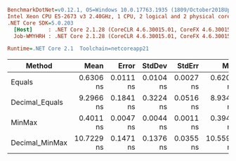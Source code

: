 ``` ini

BenchmarkDotNet=v0.12.1, OS=Windows 10.0.17763.1935 (1809/October2018Update/Redstone5), VM=Hyper-V
Intel Xeon CPU E5-2673 v3 2.40GHz, 1 CPU, 2 logical and 2 physical cores
.NET Core SDK=5.0.203
  [Host]     : .NET Core 2.1.28 (CoreCLR 4.6.30015.01, CoreFX 4.6.30015.01), X64 RyuJIT
  Job-WMYHRH : .NET Core 2.1.28 (CoreCLR 4.6.30015.01, CoreFX 4.6.30015.01), X64 RyuJIT

Runtime=.NET Core 2.1  Toolchain=netcoreapp21  

```
|         Method |       Mean |     Error |    StdDev |    StdErr |        Min |        Max |     Median | Ratio | MannWhitney(5%) | RatioSD |
|--------------- |-----------:|----------:|----------:|----------:|-----------:|-----------:|-----------:|------:|---------------- |--------:|
|         Equals |  0.6306 ns | 0.0111 ns | 0.0104 ns | 0.0027 ns |  0.6208 ns |  0.6511 ns |  0.6275 ns |  1.00 |            Base |    0.00 |
| Decimal_Equals |  9.2966 ns | 0.1841 ns | 0.3224 ns | 0.0516 ns |  8.9342 ns | 10.1259 ns |  9.1575 ns | 15.06 |          Slower |    0.72 |
|         MinMax |  0.4011 ns | 0.0047 ns | 0.0044 ns | 0.0011 ns |  0.3942 ns |  0.4088 ns |  0.3997 ns |  0.64 |          Faster |    0.01 |
| Decimal_MinMax | 10.7229 ns | 0.1471 ns | 0.1376 ns | 0.0355 ns | 10.5592 ns | 10.9805 ns | 10.6798 ns | 17.01 |          Slower |    0.31 |
